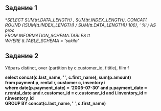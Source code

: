 ## Задание 1

**SELECT  SUM(tt.DATA_LENGTH) , SUM(tt.INDEX_LENGTH), CONCAT(  ROUND ((SUM(tt.INDEX_LENGTH) / SUM(tt.DATA_LENGTH)) *100), ' %')  AS proc  
FROM INFORMATION_SCHEMA.TABLES tt  
WHERE  tt.TABLE_SCHEMA = 'sakila'**

## Задание 2
Убрать distinct, over (partition by c.customer_id, f.title), film f  

**select concat(c.last_name, ' ', c.first_name), sum(p.amount)  
from payment p, rental r, customer c, inventory i  
where date(p.payment_date) = '2005-07-30' and p.payment_date = r.rental_date and r.customer_id = c.customer_id and i.inventory_id = r.inventory_id  
GROUP BY concat(c.last_name, ' ', c.first_name)**
